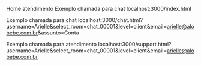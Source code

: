 Home atendimento
Exemplo chamada para chat
localhost:3000/index.html

Exemplo chamada para chat
localhost:3000/chat.html?username=Arielle&select_room=chat_00001&level=client&email=arielle@alobebe.com.br&assunto=Conta

Exemplo chamada para atendimento
localhost:3000/support.html?username=Arielle&select_room=chat_00001&level=client&email=arielle@alobebe.com.br